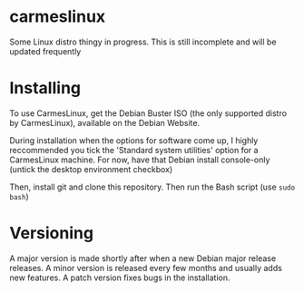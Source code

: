 # carmeslinux

Some Linux distro thingy in progress. This is still incomplete and will be updated frequently

# Installing

To use CarmesLinux, get the Debian Buster ISO (the only supported distro by CarmesLinux), available on the Debian Website.

During installation when the options for software come up, I highly reccommended you tick the 'Standard system utilities' option for a CarmesLinux machine. For now, have that Debian install console-only (untick the desktop environment checkbox)

Then, install git and clone this repository. Then run the Bash script (use `sudo bash`)

# Versioning

A major version is made shortly after when a new Debian major release releases.
A minor version is released every few months and usually adds new features.
A patch version fixes bugs in the installation.
